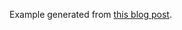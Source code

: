 Example generated from [this blog
post](http://mattmazur.com/2015/03/17/a-step-by-step-backpropagation-example/).
